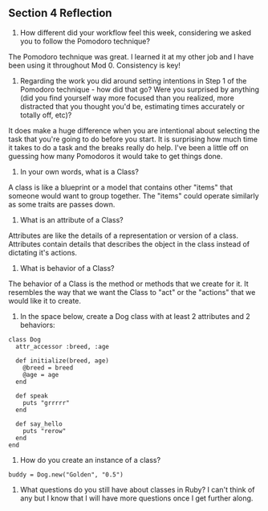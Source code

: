 ## Section 4 Reflection

1. How different did your workflow feel this week, considering we asked you to follow the Pomodoro technique?

The Pomodoro technique was great. I learned it at my other job and I have been using it throughout Mod 0. Consistency is key!

1. Regarding the work you did around setting intentions in Step 1 of the Pomodoro technique - how did that go? Were you surprised by anything (did you find yourself way more focused than you realized, more distracted that you thought you'd be, estimating times accurately or totally off, etc)?

It does make a huge difference when you are intentional about selecting the task that you're going to do before you start. It is surprising how much time it takes to do a task and the breaks really do help. I've been a little off on guessing how many Pomodoros it would take to get things done.

1. In your own words, what is a Class?

A class is like a blueprint or a model that contains other "items" that someone would want to group together. The "items" could operate similarly as some traits are passes down.

1. What is an attribute of a Class?

Attributes are like the details of a representation or version of a class. Attributes contain details that describes the object in the class instead of dictating it's actions.

1. What is behavior of a Class?

The behavior of a Class is the method or methods that we create for it. It resembles the way that we want the Class to "act" or the "actions" that we would like it to create.

1. In the space below, create a Dog class with at least 2 attributes and 2 behaviors:

```
class Dog
  attr_accessor :breed, :age

  def initialize(breed, age)
    @breed = breed
    @age = age
  end

  def speak
    puts "grrrrr"
  end

  def say_hello
    puts "rerow"
  end
end
```

1. How do you create an instance of a class?

```
buddy = Dog.new("Golden", "0.5")
```

1. What questions do you still have about classes in Ruby?
I can't think of any but I know that I will have more questions once I get further along.

